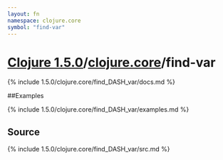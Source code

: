 ```yaml
---
layout: fn
namespace: clojure.core
symbol: "find-var"
---
```


# [Clojure 1.5.0](../../)/[clojure.core](../)/find-var

{% include 1.5.0/clojure.core/find_DASH_var/docs.md %}

##Examples

{% include 1.5.0/clojure.core/find_DASH_var/examples.md %}
## Source
{% include 1.5.0/clojure.core/find_DASH_var/src.md %}

